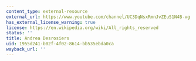 ```yaml
---
content_type: external-resource
external_url: https://www.youtube.com/channel/UC3DqNsxRmnJvZEuS1N4B-vg
has_external_license_warning: true
license: https://en.wikipedia.org/wiki/All_rights_reserved
status: ''
title: Andrea Desrosiers
uid: 1955d241-b02f-4f02-8614-bb535ebda0ca
wayback_url: ''
---
```

